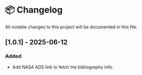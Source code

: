 # 📦 Changelog

All notable changes to this project will be documented in this file.

## [1.0.1] - 2025-06-12

### Added

- Add NASA ADS link to fetch the bibliography info.

